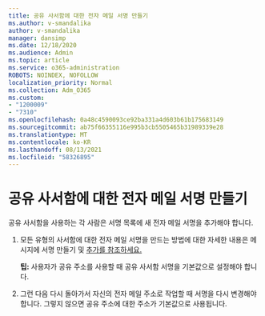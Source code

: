 ```yaml
---
title: 공유 사서함에 대한 전자 메일 서명 만들기
ms.author: v-smandalika
author: v-smandalika
manager: dansimp
ms.date: 12/18/2020
ms.audience: Admin
ms.topic: article
ms.service: o365-administration
ROBOTS: NOINDEX, NOFOLLOW
localization_priority: Normal
ms.collection: Adm_O365
ms.custom:
- "1200009"
- "7310"
ms.openlocfilehash: 0a48c4590093ce92ba331a4d603b61b175683149
ms.sourcegitcommit: ab75f66355116e995b3cb5505465b31989339e28
ms.translationtype: MT
ms.contentlocale: ko-KR
ms.lasthandoff: 08/13/2021
ms.locfileid: "58326895"
---
```

# <a name="create-an-email-signature-for-a-shared-mailbox"></a>공유 사서함에 대한 전자 메일 서명 만들기

공유 사서함을 사용하는 각 사람은 서명 목록에 새 전자 메일 서명을 추가해야 합니다.

1. 모든 유형의 사서함에 대한 전자 메일 서명을 만드는 방법에 대한 자세한 내용은 메시지에 서명 만들기 및 [추가를 참조하세요.](https://support.office.com/article/8ee5d4f4-68fd-464a-a1c1-0e1c80bb27f2)

    **팁:** 사용자가 공유 주소를 사용할 때 공유 사서함 서명을 기본값으로 설정해야 합니다.
1. 그런 다음 다시 돌아가서 자신의 전자 메일 주소로 작업할 때 서명을 다시 변경해야 합니다. 그렇지 않으면 공유 주소에 대한 주소가 기본값으로 사용됩니다.